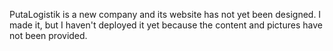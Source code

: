 PutaLogistik is a new company and its website has not yet been designed. I made it, but I haven't deployed it yet because the content and pictures have not been provided.
